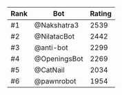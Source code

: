 Rank|Bot|Rating
---|---|---
#1|@Nakshatra3|2539
#2|@NilatacBot|2442
#3|@anti-bot|2299
#4|@OpeningsBot|2269
#5|@CatNail|2034
#6|@pawnrobot|1954

